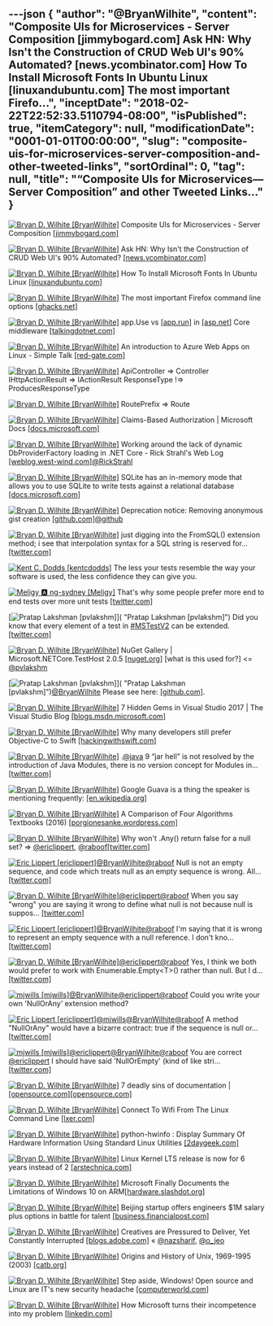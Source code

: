 ---json
{
  "author": "@BryanWilhite",
  "content": "Composite UIs for Microservices - Server Composition [jimmybogard.com] Ask HN: Why Isn't the Construction of CRUD Web UI's 90% Automated? [news.ycombinator.com] How To Install Microsoft Fonts In Ubuntu Linux [linuxandubuntu.com] The most important Firefo...",
  "inceptDate": "2018-02-22T22:52:33.5110794-08:00",
  "isPublished": true,
  "itemCategory": null,
  "modificationDate": "0001-01-01T00:00:00",
  "slug": "composite-uis-for-microservices-server-composition-and-other-tweeted-links",
  "sortOrdinal": 0,
  "tag": null,
  "title": "“Composite UIs for Microservices—Server Composition” and other Tweeted Links…"
}
---

[<img alt="Bryan D. Wilhite [BryanWilhite]" src="https://songhay.blob.core.windows.net/shared-social-twitter/BryanWilhite.jpeg">](http://t.co/UNdqV0Z1zz "Bryan D. Wilhite [BryanWilhite]") Composite UIs for Microservices - Server Composition [[jimmybogard.com]](https://jimmybogard.com/composite-uis-for-microservices-server-composition/)

[<img alt="Bryan D. Wilhite [BryanWilhite]" src="https://songhay.blob.core.windows.net/shared-social-twitter/BryanWilhite.jpeg">](http://t.co/UNdqV0Z1zz "Bryan D. Wilhite [BryanWilhite]") Ask HN: Why Isn't the Construction of CRUD Web UI's 90% Automated? [[news.ycombinator.com]](https://news.ycombinator.com/item?id=15429616)

[<img alt="Bryan D. Wilhite [BryanWilhite]" src="https://songhay.blob.core.windows.net/shared-social-twitter/BryanWilhite.jpeg">](http://t.co/UNdqV0Z1zz "Bryan D. Wilhite [BryanWilhite]") How To Install Microsoft Fonts In Ubuntu Linux [[linuxandubuntu.com]](http://www.linuxandubuntu.com/home/how-to-install-microsoft-fonts-in-ubuntu-linux)

[<img alt="Bryan D. Wilhite [BryanWilhite]" src="https://songhay.blob.core.windows.net/shared-social-twitter/BryanWilhite.jpeg">](http://t.co/UNdqV0Z1zz "Bryan D. Wilhite [BryanWilhite]") The most important Firefox command line options [[ghacks.net]](https://www.ghacks.net/2017/10/08/the-most-important-firefox-command-line-options/)

[<img alt="Bryan D. Wilhite [BryanWilhite]" src="https://songhay.blob.core.windows.net/shared-social-twitter/BryanWilhite.jpeg">](http://t.co/UNdqV0Z1zz "Bryan D. Wilhite [BryanWilhite]") app.Use vs [[app.run]](http://app.Run) in [[asp.net]](http://ASP.NET) Core middleware [[talkingdotnet.com]](http://www.talkingdotnet.com/app-use-vs-app-run-asp-net-core-middleware/)

[<img alt="Bryan D. Wilhite [BryanWilhite]" src="https://songhay.blob.core.windows.net/shared-social-twitter/BryanWilhite.jpeg">](http://t.co/UNdqV0Z1zz "Bryan D. Wilhite [BryanWilhite]") An introduction to Azure Web Apps on Linux - Simple Talk [[red-gate.com]](https://www.red-gate.com/simple-talk/cloud/platform-as-a-service/introduction-azure-web-apps-linux/)

[<img alt="Bryan D. Wilhite [BryanWilhite]" src="https://songhay.blob.core.windows.net/shared-social-twitter/BryanWilhite.jpeg">](http://t.co/UNdqV0Z1zz "Bryan D. Wilhite [BryanWilhite]") ApiController =&gt; Controller IHttpActionResult =&gt; IActionResult ResponseType !=&gt; ProducesResponseType 

[<img alt="Bryan D. Wilhite [BryanWilhite]" src="https://songhay.blob.core.windows.net/shared-social-twitter/BryanWilhite.jpeg">](http://t.co/UNdqV0Z1zz "Bryan D. Wilhite [BryanWilhite]") RoutePrefix =&gt; Route 

[<img alt="Bryan D. Wilhite [BryanWilhite]" src="https://songhay.blob.core.windows.net/shared-social-twitter/BryanWilhite.jpeg">](http://t.co/UNdqV0Z1zz "Bryan D. Wilhite [BryanWilhite]") Claims-Based Authorization | Microsoft Docs [[docs.microsoft.com]](https://docs.microsoft.com/en-us/aspnet/core/security/authorization/claims)

[<img alt="Bryan D. Wilhite [BryanWilhite]" src="https://songhay.blob.core.windows.net/shared-social-twitter/BryanWilhite.jpeg">](http://t.co/UNdqV0Z1zz "Bryan D. Wilhite [BryanWilhite]") Working around the lack of dynamic DbProviderFactory loading in .NET Core - Rick Strahl's Web Log [[weblog.west-wind.com]](https://weblog.west-wind.com/posts/2017/Nov/27/Working-around-the-lack-of-dynamic-DbProviderFactory-loading-in-NET-Core)[@RickStrahl](http://twitter.com/RickStrahl)

[<img alt="Bryan D. Wilhite [BryanWilhite]" src="https://songhay.blob.core.windows.net/shared-social-twitter/BryanWilhite.jpeg">](http://t.co/UNdqV0Z1zz "Bryan D. Wilhite [BryanWilhite]") SQLite has an in-memory mode that allows you to use SQLite to write tests against a relational database [[docs.microsoft.com]](https://docs.microsoft.com/en-us/ef/core/miscellaneous/testing/sqlite)

[<img alt="Bryan D. Wilhite [BryanWilhite]" src="https://songhay.blob.core.windows.net/shared-social-twitter/BryanWilhite.jpeg">](http://t.co/UNdqV0Z1zz "Bryan D. Wilhite [BryanWilhite]") Deprecation notice: Removing anonymous gist creation [[github.com]](https://github.com/blog/2503-deprecation-notice-removing-anonymous-gist-creation)[@github](http://twitter.com/github)

[<img alt="Bryan D. Wilhite [BryanWilhite]" src="https://songhay.blob.core.windows.net/shared-social-twitter/BryanWilhite.jpeg">](http://t.co/UNdqV0Z1zz "Bryan D. Wilhite [BryanWilhite]") just digging into the FromSQL() extension method; i see that interpolation syntax for a SQL string is reserved for… [[twitter.com]](https://twitter.com/i/web/status/964602057142321152)

[<img alt="Kent C. Dodds [kentcdodds]" src="https://songhay.blob.core.windows.net/shared-social-twitter/kentcdodds.jpg">](https://t.co/F3SmzPLcfn "Kent C. Dodds [kentcdodds]") The less your tests resemble the way your software is used, the less confidence they can give you. 

[<img alt="Meligy 🅰️ ng-sydney [Meligy]" src="https://songhay.blob.core.windows.net/shared-social-twitter/Meligy.jpeg">](https://t.co/l318930X1B "Meligy 🅰️ ng-sydney [Meligy]") That's why some people prefer more end to end tests over more unit tests [[twitter.com]](https://twitter.com/kentcdodds/status/965052178267176960)

[<img alt="Pratap Lakshman [pvlakshm]" src="https://songhay.blob.core.windows.net/shared-social-twitter/pvlakshm.jpeg">]( "Pratap Lakshman [pvlakshm]") Did you know that every element of a test in [#MSTestV2](http://twitter.com/search?q=%23MSTestV2) can be extended. [[twitter.com]](https://twitter.com/pvlakshm/status/965590175731482626/photo/1)

[<img alt="Bryan D. Wilhite [BryanWilhite]" src="https://songhay.blob.core.windows.net/shared-social-twitter/BryanWilhite.jpeg">](http://t.co/UNdqV0Z1zz "Bryan D. Wilhite [BryanWilhite]") NuGet Gallery | Microsoft.NETCore.TestHost 2.0.5 [[nuget.org]](https://www.nuget.org/packages/Microsoft.NETCore.TestHost/) [what is this used for?] &lt;= [@pvlakshm](http://twitter.com/pvlakshm)

[<img alt="Pratap Lakshman [pvlakshm]" src="https://songhay.blob.core.windows.net/shared-social-twitter/pvlakshm.jpeg">]( "Pratap Lakshman [pvlakshm]")[@BryanWilhite](http://twitter.com/BryanWilhite) Please see here: [[github.com]](https://github.com/Microsoft/vstest-docs/blob/master/RFCs/0001-Test-Platform-Architecture.md). 

[<img alt="Bryan D. Wilhite [BryanWilhite]" src="https://songhay.blob.core.windows.net/shared-social-twitter/BryanWilhite.jpeg">](http://t.co/UNdqV0Z1zz "Bryan D. Wilhite [BryanWilhite]") 7 Hidden Gems in Visual Studio 2017 | The Visual Studio Blog [[blogs.msdn.microsoft.com]](https://blogs.msdn.microsoft.com/visualstudio/2017/10/05/7-hidden-gems-in-visual-studio-2017/)

[<img alt="Bryan D. Wilhite [BryanWilhite]" src="https://songhay.blob.core.windows.net/shared-social-twitter/BryanWilhite.jpeg">](http://t.co/UNdqV0Z1zz "Bryan D. Wilhite [BryanWilhite]") Why many developers still prefer Objective-C to Swift [[hackingwithswift.com]](https://www.hackingwithswift.com/articles/27/why-many-developers-still-prefer-objective-c-to-swift)

[<img alt="Bryan D. Wilhite [BryanWilhite]" src="https://songhay.blob.core.windows.net/shared-social-twitter/BryanWilhite.jpeg">](http://t.co/UNdqV0Z1zz "Bryan D. Wilhite [BryanWilhite]") .[@java](http://twitter.com/java) 9 “jar hell” is not resolved by the introduction of Java Modules, there is no version concept for Modules in… [[twitter.com]](https://twitter.com/i/web/status/964575879438336000)

[<img alt="Bryan D. Wilhite [BryanWilhite]" src="https://songhay.blob.core.windows.net/shared-social-twitter/BryanWilhite.jpeg">](http://t.co/UNdqV0Z1zz "Bryan D. Wilhite [BryanWilhite]") Google Guava is a thing the speaker is mentioning frequently: [[en.wikipedia.org]](https://en.wikipedia.org/wiki/Google_Guava)

[<img alt="Bryan D. Wilhite [BryanWilhite]" src="https://songhay.blob.core.windows.net/shared-social-twitter/BryanWilhite.jpeg">](http://t.co/UNdqV0Z1zz "Bryan D. Wilhite [BryanWilhite]") A Comparison of Four Algorithms Textbooks (2016) [[porgionesanke.wordpress.com]](https://porgionesanke.wordpress.com/2016/07/11/a-comparison-of-four-algorithms-textbooks/)

[<img alt="Bryan D. Wilhite [BryanWilhite]" src="https://songhay.blob.core.windows.net/shared-social-twitter/BryanWilhite.jpeg">](http://t.co/UNdqV0Z1zz "Bryan D. Wilhite [BryanWilhite]") Why won't .Any() return false for a null set? =&gt; [@ericlippert](http://twitter.com/ericlippert), [@raboof](http://twitter.com/raboof)[[twitter.com]](https://twitter.com/BryanWilhite/status/965765814065377281/photo/1)

[<img alt="Eric Lippert [ericlippert]" src="https://songhay.blob.core.windows.net/shared-social-twitter/ericlippert.jpeg">](http://t.co/Ey5NYAHA "Eric Lippert [ericlippert]")[@BryanWilhite](http://twitter.com/BryanWilhite)[@raboof](http://twitter.com/raboof) Null is not an empty sequence, and code which treats null as an empty sequence is wrong. All… [[twitter.com]](https://twitter.com/i/web/status/965990785664495616)

[<img alt="Bryan D. Wilhite [BryanWilhite]" src="https://songhay.blob.core.windows.net/shared-social-twitter/BryanWilhite.jpeg">](http://t.co/UNdqV0Z1zz "Bryan D. Wilhite [BryanWilhite]")[@ericlippert](http://twitter.com/ericlippert)[@raboof](http://twitter.com/raboof) When you say "wrong" you are saying it wrong to define what null is not because null is suppos… [[twitter.com]](https://twitter.com/i/web/status/966019732049616896)

[<img alt="Eric Lippert [ericlippert]" src="https://songhay.blob.core.windows.net/shared-social-twitter/ericlippert.jpeg">](http://t.co/Ey5NYAHA "Eric Lippert [ericlippert]")[@BryanWilhite](http://twitter.com/BryanWilhite)[@raboof](http://twitter.com/raboof) I'm saying that it is wrong to represent an empty sequence with a null reference. I don't kno… [[twitter.com]](https://twitter.com/i/web/status/966025980782379008)

[<img alt="Bryan D. Wilhite [BryanWilhite]" src="https://songhay.blob.core.windows.net/shared-social-twitter/BryanWilhite.jpeg">](http://t.co/UNdqV0Z1zz "Bryan D. Wilhite [BryanWilhite]")[@ericlippert](http://twitter.com/ericlippert)[@raboof](http://twitter.com/raboof) Yes, I think we both would prefer to work with Enumerable.Empty&lt;T&gt;() rather than null. But I d… [[twitter.com]](https://twitter.com/i/web/status/966035498983555072)

[<img alt="mjwills [mjwills]" src="https://songhay.blob.core.windows.net/shared-social-twitter/mjwills.jpg">](https://t.co/DOLBZUvjfD "mjwills [mjwills]")[@BryanWilhite](http://twitter.com/BryanWilhite)[@ericlippert](http://twitter.com/ericlippert)[@raboof](http://twitter.com/raboof) Could you write your own 'NullOrAny' extension method? 

[<img alt="Eric Lippert [ericlippert]" src="https://songhay.blob.core.windows.net/shared-social-twitter/ericlippert.jpeg">](http://t.co/Ey5NYAHA "Eric Lippert [ericlippert]")[@mjwills](http://twitter.com/mjwills)[@BryanWilhite](http://twitter.com/BryanWilhite)[@raboof](http://twitter.com/raboof) A method "NullOrAny" would have a bizarre contract: true if the sequence is null or… [[twitter.com]](https://twitter.com/i/web/status/966096707808215040)

[<img alt="mjwills [mjwills]" src="https://songhay.blob.core.windows.net/shared-social-twitter/mjwills.jpg">](https://t.co/DOLBZUvjfD "mjwills [mjwills]")[@ericlippert](http://twitter.com/ericlippert)[@BryanWilhite](http://twitter.com/BryanWilhite)[@raboof](http://twitter.com/raboof) You are correct [@ericlippert](http://twitter.com/ericlippert) I should have said 'NullOrEmpty' (kind of like stri… [[twitter.com]](https://twitter.com/i/web/status/966101295554691072)

[<img alt="Bryan D. Wilhite [BryanWilhite]" src="https://songhay.blob.core.windows.net/shared-social-twitter/BryanWilhite.jpeg">](http://t.co/UNdqV0Z1zz "Bryan D. Wilhite [BryanWilhite]") 7 deadly sins of documentation | [[opensource.com]](http://Opensource.com)[[opensource.com]](https://opensource.com/article/17/10/7-deadly-sins-documentation)

[<img alt="Bryan D. Wilhite [BryanWilhite]" src="https://songhay.blob.core.windows.net/shared-social-twitter/BryanWilhite.jpeg">](http://t.co/UNdqV0Z1zz "Bryan D. Wilhite [BryanWilhite]") Connect To Wifi From The Linux Command Line [[lxer.com]](http://lxer.com/module/newswire/ext_link.php?rid=247401)

[<img alt="Bryan D. Wilhite [BryanWilhite]" src="https://songhay.blob.core.windows.net/shared-social-twitter/BryanWilhite.jpeg">](http://t.co/UNdqV0Z1zz "Bryan D. Wilhite [BryanWilhite]") python-hwinfo : Display Summary Of Hardware Information Using Standard Linux Utilities [[2daygeek.com]](https://www.2daygeek.com/python-hwinfo-check-display-system-hardware-configuration-information-linux/)

[<img alt="Bryan D. Wilhite [BryanWilhite]" src="https://songhay.blob.core.windows.net/shared-social-twitter/BryanWilhite.jpeg">](http://t.co/UNdqV0Z1zz "Bryan D. Wilhite [BryanWilhite]") Linux Kernel LTS release is now for 6 years instead of 2 [[arstechnica.com]](https://arstechnica.com/gadgets/2017/09/android-users-rejoice-linux-kernel-lts-releases-are-now-good-for-6-years/)

[<img alt="Bryan D. Wilhite [BryanWilhite]" src="https://songhay.blob.core.windows.net/shared-social-twitter/BryanWilhite.jpeg">](http://t.co/UNdqV0Z1zz "Bryan D. Wilhite [BryanWilhite]") Microsoft Finally Documents the Limitations of Windows 10 on ARM[[hardware.slashdot.org]](https://hardware.slashdot.org/story/18/02/19/2116255/microsoft-finally-documents-the-limitations-of-windows-10-on-arm?utm_source=feedly1.0mainlinkanon&utm_medium=feed)

[<img alt="Bryan D. Wilhite [BryanWilhite]" src="https://songhay.blob.core.windows.net/shared-social-twitter/BryanWilhite.jpeg">](http://t.co/UNdqV0Z1zz "Bryan D. Wilhite [BryanWilhite]") Beijing startup offers engineers $1M salary plus options in battle for talent [[business.financialpost.com]](http://business.financialpost.com/entrepreneur/1003-biz-wire-chinese-foe)

[<img alt="Bryan D. Wilhite [BryanWilhite]" src="https://songhay.blob.core.windows.net/shared-social-twitter/BryanWilhite.jpeg">](http://t.co/UNdqV0Z1zz "Bryan D. Wilhite [BryanWilhite]") Creatives are Pressured to Deliver, Yet Constantly Interrupted [[blogs.adobe.com]](http://blogs.adobe.com/creativecloud/creatives-are-pressured-to-deliver-yet-constantly-interrupted) « [@nazsharif](http://twitter.com/nazsharif), [@o_jeo](http://twitter.com/o_jeo)

[<img alt="Bryan D. Wilhite [BryanWilhite]" src="https://songhay.blob.core.windows.net/shared-social-twitter/BryanWilhite.jpeg">](http://t.co/UNdqV0Z1zz "Bryan D. Wilhite [BryanWilhite]") Origins and History of Unix, 1969-1995 (2003) [[catb.org]](http://www.catb.org/esr/writings/taoup/html/ch02s01.html)

[<img alt="Bryan D. Wilhite [BryanWilhite]" src="https://songhay.blob.core.windows.net/shared-social-twitter/BryanWilhite.jpeg">](http://t.co/UNdqV0Z1zz "Bryan D. Wilhite [BryanWilhite]") Step aside, Windows! Open source and Linux are IT's new security headache [[computerworld.com]](https://www.computerworld.com/article/3230225/security/step-aside-windows-open-source-and-linux-are-it-s-new-security-headache.html)

[<img alt="Bryan D. Wilhite [BryanWilhite]" src="https://songhay.blob.core.windows.net/shared-social-twitter/BryanWilhite.jpeg">](http://t.co/UNdqV0Z1zz "Bryan D. Wilhite [BryanWilhite]") How Microsoft turns their incompetence into my problem [[linkedin.com]](https://www.linkedin.com/pulse/how-microsoft-turns-incompetence-my-problem-mark-schouten/)

